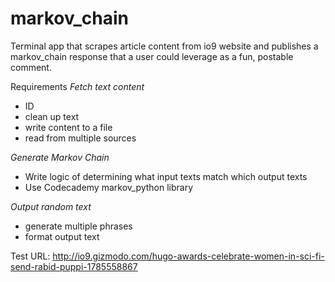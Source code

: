 # markov_chain
Terminal app that scrapes article content from io9 website and publishes a markov_chain response that a user could leverage as a fun, postable comment. 

Requirements
*Fetch text content*
- ID
- clean up text
- write content to a file
- read from multiple sources



*Generate Markov Chain*
- Write logic of determining what input texts match which output texts
- Use Codecademy markov_python library



*Output random text*
- generate multiple phrases
- format output text


Test URL: http://io9.gizmodo.com/hugo-awards-celebrate-women-in-sci-fi-send-rabid-puppi-1785558867
